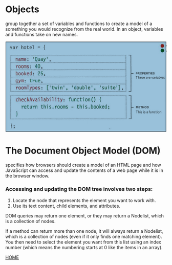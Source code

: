 
# Objects
 group together a set of variables and functions to create a model
of a something you would recognize from the real world. In an object,
variables and functions take on new names.

<img src=./images/23.PNG></img>

# The Document Object Model (DOM) 
specifies
how browsers should create a model of an HTML
page and how JavaScript can access and update the
contents of a web page while it is in the browser window.

### Accessing and updating the DOM tree involves two steps:
1. Locate the node that represents the element you want to work with.
2. Use its text content, child elements, and attributes.

DOM queries may return one element, or they may return a Nodelist,
which is a collection of nodes.

If a method can return more than one node, it will
always return a Nodelist, which is a collection of
nodes (even if it only finds one matching element).
You then need to select the element you want from
this list using an index number (which means the
numbering starts at 0 like the items in an array).

<a href="README.md">HOME</a>